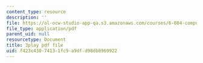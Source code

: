 ```yaml
---
content_type: resource
description: ''
file: https://ol-ocw-studio-app-qa.s3.amazonaws.com/courses/6-004-computation-structures-spring-2017/f423c43074131fc9a9dfd98db8969922_z3DEmSG8kPk.pdf
file_type: application/pdf
parent_uid: null
resourcetype: Document
title: 3play pdf file
uid: f423c430-7413-1fc9-a9df-d98db8969922
---
```

